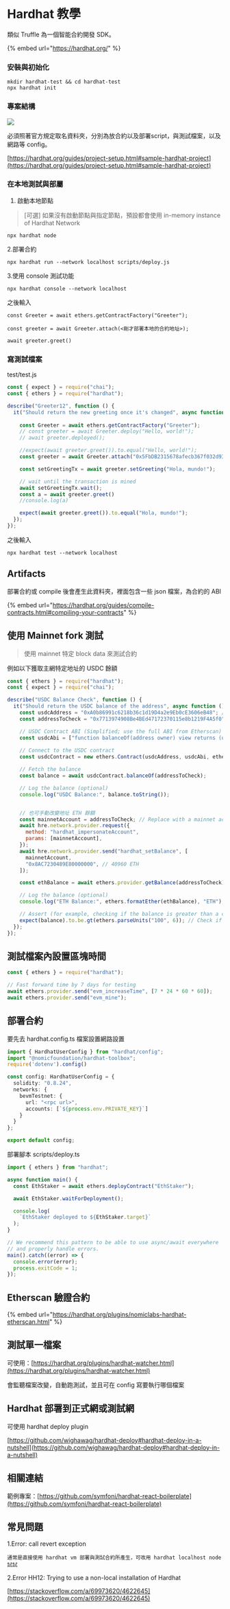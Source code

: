 # Hardhat 教學

類似 Truffle 為一個智能合約開發 SDK。

{% embed url="https://hardhat.org/" %}

### 安裝與初始化

```
mkdir hardhat-test && cd hardhat-test
npx hardhat init
```

### 專案結構

![](<../.gitbook/assets/截圖 2021-09-14 下午12.09.39.png>)

必須照著官方規定取名資料夾，分別為放合約以及部署script，與測試檔案，以及網路等 config。

[https://hardhat.org/guides/project-setup.html#sample-hardhat-project](https://hardhat.org/guides/project-setup.html#sample-hardhat-project)

### 在本地測試與部屬

1. 啟動本地節點

> \[可選] 如果沒有啟動節點與指定節點，預設都會使用 in-memory instance of Hardhat Network

```
npx hardhat node
```

2.部署合約

```
npx hardhat run --network localhost scripts/deploy.js
```

3.使用 console 測試功能

```
npx hardhat console --network localhost
```

之後輸入

```
const Greeter = await ethers.getContractFactory("Greeter");
```

```
const greeter = await Greeter.attach(<剛才部署本地的合約地址>);
```

```
await greeter.greet()
```

### 寫測試檔案

test/test.js

```javascript
const { expect } = require("chai");
const { ethers } = require("hardhat");

describe("Greeter12", function () {
  it("Should return the new greeting once it's changed", async function () {
    
    const Greeter = await ethers.getContractFactory("Greeter");
    // const greeter = await Greeter.deploy("Hello, world!");
    // await greeter.deployed();

    //expect(await greeter.greet()).to.equal("Hello, world!");
    const greeter = await Greeter.attach("0x5FbDB2315678afecb367f032d93F642f64180aa3");

    const setGreetingTx = await greeter.setGreeting("Hola, mundo!");

    // wait until the transaction is mined
    await setGreetingTx.wait();
    const a = await greeter.greet()
    //console.log(a)

    expect(await greeter.greet()).to.equal("Hola, mundo!");
  });
});

```

之後輸入

```
npx hardhat test --network localhost
```

## Artifacts

部署合約或 compile 後會產生此資料夾，裡面包含一些 json 檔案，為合約的 ABI

{% embed url="https://hardhat.org/guides/compile-contracts.html#compiling-your-contracts" %}

## 使用 Mainnet fork 測試

> 使用 mainnet 特定 block data 來測試合約

例如以下獲取主網特定地址的 USDC 餘額

```javascript
const { ethers } = require("hardhat");
const { expect } = require("chai");

describe("USDC Balance Check", function () {
  it("Should return the USDC balance of the address", async function () {
    const usdcAddress = "0xA0b86991c6218b36c1d19D4a2e9Eb0cE3606eB48"; // USDC Contract Address
    const addressToCheck = "0x7713974908Be4BEd47172370115e8b1219F4A5f0"; // Address whose balance you want to check

    // USDC Contract ABI (Simplified; use the full ABI from Etherscan)
    const usdcAbi = ["function balanceOf(address owner) view returns (uint256)"];
    
    // Connect to the USDC contract
    const usdcContract = new ethers.Contract(usdcAddress, usdcAbi, ethers.provider);

    // Fetch the balance
    const balance = await usdcContract.balanceOf(addressToCheck);

    // Log the balance (optional)
    console.log("USDC Balance:", balance.toString());


    // 也可手動改變地址 ETH 餘額
    const mainnetAccount = addressToCheck; // Replace with a mainnet account address
    await hre.network.provider.request({
      method: "hardhat_impersonateAccount",
      params: [mainnetAccount],
    });
    await hre.network.provider.send("hardhat_setBalance", [
      mainnetAccount,
      "0x8AC7230489E80000000", // 40960 ETH
    ]);

    const ethBalance = await ethers.provider.getBalance(addressToCheck);

    // Log the balance (optional)
    console.log("ETH Balance:", ethers.formatEther(ethBalance), "ETH");

    // Assert (for example, checking if the balance is greater than a certain amount)
    expect(balance).to.be.gt(ethers.parseUnits("100", 6)); // Check if balance is greater than 100 USDC
  });
});
```

## 測試檔案內設置區塊時間

```typescript
const { ethers } = require("hardhat");

// Fast forward time by 7 days for testing
await ethers.provider.send("evm_increaseTime", [7 * 24 * 60 * 60]);
await ethers.provider.send("evm_mine");
```

## 部署合約

要先去 hardhat.config.ts 檔案設置網路設置

```typescript
import { HardhatUserConfig } from "hardhat/config";
import "@nomicfoundation/hardhat-toolbox";
require('dotenv').config()

const config: HardhatUserConfig = {
  solidity: "0.8.24",
  networks: {
    bevmTestnet: {
      url: "<rpc url>",
      accounts: [`${process.env.PRIVATE_KEY}`]
    }
  }
};

export default config;
```

部署腳本 scripts/deploy.ts

```typescript
import { ethers } from "hardhat";

async function main() {
  const EthStaker = await ethers.deployContract("EthStaker");

  await EthStaker.waitForDeployment();

  console.log(
    `EthStaker deployed to ${EthStaker.target}`
  );
}

// We recommend this pattern to be able to use async/await everywhere
// and properly handle errors.
main().catch((error) => {
  console.error(error);
  process.exitCode = 1;
});
```

## Etherscan 驗證合約

{% embed url="https://hardhat.org/plugins/nomiclabs-hardhat-etherscan.html" %}

## 測試單一檔案

可使用：[https://hardhat.org/plugins/hardhat-watcher.html](https://hardhat.org/plugins/hardhat-watcher.html)

會監聽檔案改變，自動跑測試，並且可在 config 寫要執行哪個檔案

## Hardhat 部署到正式網或測試網

可使用 hardhat deploy plugin

[https://github.com/wighawag/hardhat-deploy#hardhat-deploy-in-a-nutshell](https://github.com/wighawag/hardhat-deploy#hardhat-deploy-in-a-nutshell)

## 相關連結

範例專案：[https://github.com/symfoni/hardhat-react-boilerplate](https://github.com/symfoni/hardhat-react-boilerplate)

## 常見問題

1.Error: call revert exception

```
通常是直接使用 hardhat vm 部署與測試合約所產生，可改用 hardhat localhost node 試試
```

2.Error HH12: Trying to use a non-local installation of Hardhat

[https://stackoverflow.com/a/69973620/4622645](https://stackoverflow.com/a/69973620/4622645)
